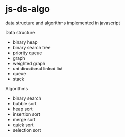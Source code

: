 # js-ds-algo
data structure and algorithms implemented in javascript

Data structure
- binary heap
- binary search tree
- priority queue
- graph
- weighted graph
- uni directional linked list
- queue
- stack

Algorithms
- binary search
- bubble sort
- heap sort
- insertion sort
- merge sort
- quick sort
- selection sort

